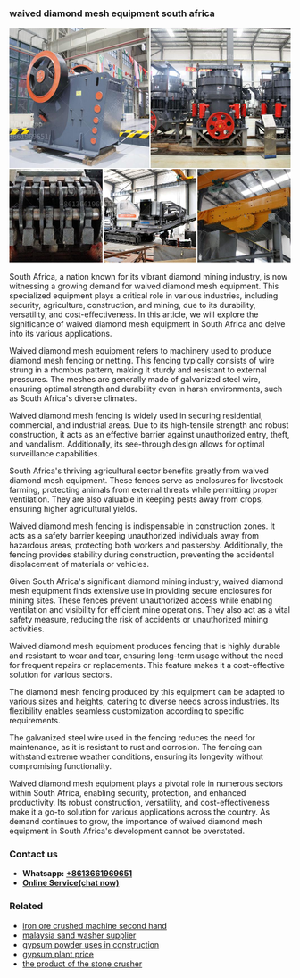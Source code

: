 <h3>waived diamond mesh equipment south africa</h3><img src='1708666538.jpg' alt=''><p>South Africa, a nation known for its vibrant diamond mining industry, is now witnessing a growing demand for waived diamond mesh equipment. This specialized equipment plays a critical role in various industries, including security, agriculture, construction, and mining, due to its durability, versatility, and cost-effectiveness. In this article, we will explore the significance of waived diamond mesh equipment in South Africa and delve into its various applications.</p><p>Waived diamond mesh equipment refers to machinery used to produce diamond mesh fencing or netting. This fencing typically consists of wire strung in a rhombus pattern, making it sturdy and resistant to external pressures. The meshes are generally made of galvanized steel wire, ensuring optimal strength and durability even in harsh environments, such as South Africa's diverse climates.</p><p>Waived diamond mesh fencing is widely used in securing residential, commercial, and industrial areas. Due to its high-tensile strength and robust construction, it acts as an effective barrier against unauthorized entry, theft, and vandalism. Additionally, its see-through design allows for optimal surveillance capabilities.</p><p>South Africa's thriving agricultural sector benefits greatly from waived diamond mesh equipment. These fences serve as enclosures for livestock farming, protecting animals from external threats while permitting proper ventilation. They are also valuable in keeping pests away from crops, ensuring higher agricultural yields.</p><p>Waived diamond mesh fencing is indispensable in construction zones. It acts as a safety barrier keeping unauthorized individuals away from hazardous areas, protecting both workers and passersby. Additionally, the fencing provides stability during construction, preventing the accidental displacement of materials or vehicles.</p><p>Given South Africa's significant diamond mining industry, waived diamond mesh equipment finds extensive use in providing secure enclosures for mining sites. These fences prevent unauthorized access while enabling ventilation and visibility for efficient mine operations. They also act as a vital safety measure, reducing the risk of accidents or unauthorized mining activities.</p><p>Waived diamond mesh equipment produces fencing that is highly durable and resistant to wear and tear, ensuring long-term usage without the need for frequent repairs or replacements. This feature makes it a cost-effective solution for various sectors.</p><p>The diamond mesh fencing produced by this equipment can be adapted to various sizes and heights, catering to diverse needs across industries. Its flexibility enables seamless customization according to specific requirements.</p><p>The galvanized steel wire used in the fencing reduces the need for maintenance, as it is resistant to rust and corrosion. The fencing can withstand extreme weather conditions, ensuring its longevity without compromising functionality.</p><p>Waived diamond mesh equipment plays a pivotal role in numerous sectors within South Africa, enabling security, protection, and enhanced productivity. Its robust construction, versatility, and cost-effectiveness make it a go-to solution for various applications across the country. As demand continues to grow, the importance of waived diamond mesh equipment in South Africa's development cannot be overstated.</p><h3>Contact us</h3><ul><li><strong>Whatsapp:&nbsp;<a href="https://wa.me/8613661969651">+8613661969651</a></strong></li><li><a href="https://swt.shibang-china.com/?git&amp;zhl&amp;waived diamond mesh equipment south africa"><strong>Online Service(chat now)</strong></a></li></ul><h3>Related</h3><ul><li><a href='iron ore crushed machine second hand.md'>iron ore crushed machine second hand</a></li><li><a href='malaysia sand washer supplier.md'>malaysia sand washer supplier</a></li><li><a href='gypsum powder uses in construction.md'>gypsum powder uses in construction</a></li><li><a href='gypsum plant price.md'>gypsum plant price</a></li><li><a href='the product of the stone crusher.md'>the product of the stone crusher</a></li></ul>